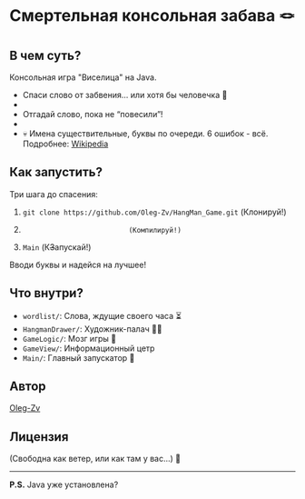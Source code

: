 
# Смертельная консольная забава 🪢

## В чем суть?

Консольная игра "Виселица" на Java.
* Спаси слово от забвения... или хотя бы человечка 😬
* 
* Отгадай слово, пока не “повесили”!
* 
* 💀 Имена существительные, буквы по очереди. 6 ошибок - всё. Подробнее: [Wikipedia](https://ru.wikipedia.org/wiki/Виселица_%28игра%29)

## Как запустить?

Три шага до спасения:

1.  `git clone https://github.com/Oleg-Zv/HangMan_Game.git`  (Клонируй!)
2.                               (Компилируй!)
3.  `Main` (К<s>З</s>апускай!)

Вводи буквы и надейся на лучшее! 

## Что внутри?

*   `wordlist/`: Слова, ждущие своего часа ⏳
*   `HangmanDrawer/`: Художник-палач 👨‍🎨
*   `GameLogic/`: Мозг игры 🧠
*   `GameView/`: Информационный цетр
*   `Main/`: Главный запускатор 🚀

## Автор

[Oleg-Zv](https://github.com/Oleg-Zv)

## Лицензия

(Свободна как ветер, или как там у вас...) 💨

---

**P.S.** Java уже установлена?
